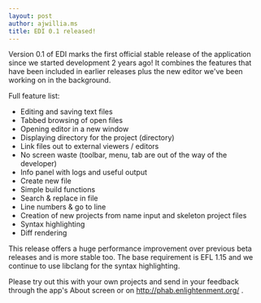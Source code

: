 ```yaml
---
layout: post
author: ajwillia.ms
title: EDI 0.1 released!
---
```


Version 0.1 of EDI marks the first official stable release of the application
since we started development 2 years ago! It combines the features that
have been included in earlier releases plus the new editor we've been working
on in the background.

Full feature list:

* Editing and saving text files
* Tabbed browsing of open files
* Opening editor in a new window
* Displaying directory for the project (directory)
* Link files out to external viewers / editors
* No screen waste (toolbar, menu, tab are out of the way of the developer)
* Info panel with logs and useful output
* Create new file
* Simple build functions
* Search & replace in file
* Line numbers & go to line
* Creation of new projects from name input and skeleton project files
* Syntax highlighting
* Diff rendering

This release offers a huge performance improvement over previous beta
releases and is more stable too. The base requirement is EFL 1.15 and we
continue to use libclang for the syntax highlighting.

Please try out this with your own projects and send in your feedback
through the app's About screen or on http://phab.enlightenment.org/ .


